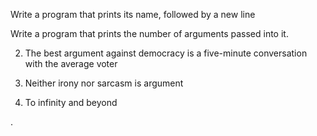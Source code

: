 Write a program that prints its name, followed by a new line

Write a program that prints the number of arguments passed into it.

2. The best argument against democracy is a five-minute conversation with the average voter

3. Neither irony nor sarcasm is argument

4. To infinity and beyond

.
